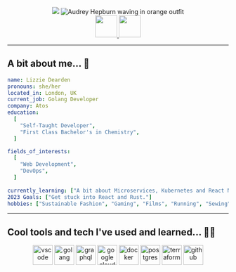 <p  align="center">
<img src="https://capsule-render.vercel.app/api?type=cylinder&color=fba55a&height=200&section=header&text=Welcome%20Everyone!!&fontSize=80&fontColor=853c1c&animation=fadeIn" />
<img src="https://media.giphy.com/media/2f7RQiiWMJc40/giphy.gif" alt="Audrey Hepburn waving in orange outfit"/>
</br>
<a href="https://www.instagram.com/lizzie.dearden/">
  <img height="50" src="https://cdn3.iconfinder.com/data/icons/2018-social-media-logotypes/1000/2018_social_media_popular_app_logo_instagram-1024.png"/>
</a>
<a href="https://www.linkedin.com/in/lizzie-dearden-280810195/">
  <img height="50" src="https://cdn3.iconfinder.com/data/icons/capsocial-round/500/linkedin-1024.png"/>
</a>
</p>


---

<h2>A bit about me... 💅 </h2>

```yaml
name: Lizzie Dearden
pronouns: she/her
located_in: London, UK
current_job: Golang Developer
company: Atos
education:
  [
    "Self-Taught Developer",
    "First Class Bachelor's in Chemistry",
  ]

fields_of_interests:
  [
    "Web Development",
    "DevOps",
  ]
  
currently_learning: ["A bit about Microservices, Kubernetes and React Native"]
2023 Goals: ["Get stuck into React and Rust."]
hobbies: ["Sustainable Fashion", "Gaming", "Films", "Running", "Sewing"]
```
---
<h2>Cool tools and tech I've used and learned... 🦹‍♀️</h2>
<p align="center">
<img src="https://cdn.jsdelivr.net/gh/devicons/devicon/icons/vscode/vscode-original.svg" alt="vscode" width="45" height="45"/>
<img 
 src="https://cdn.jsdelivr.net/gh/devicons/devicon/icons/go/go-original.svg" alt="golang" width="45" height="45"/>
<img src="https://cdn.jsdelivr.net/gh/devicons/devicon/icons/graphql/graphql-plain.svg" alt="graphql" width="45" height="45"/>
<img src="https://cdn.jsdelivr.net/gh/devicons/devicon/icons/googlecloud/googlecloud-original.svg" alt="google cloud" width="45" height="45"/>
<img src="https://cdn.jsdelivr.net/gh/devicons/devicon/icons/docker/docker-original.svg" alt="docker" width="45" height="45"/>
<img src="https://cdn.jsdelivr.net/gh/devicons/devicon/icons/postgresql/postgresql-original.svg" alt="postgres" width="45" height="45"/>
<img src="https://cdn.jsdelivr.net/gh/devicons/devicon/icons/terraform/terraform-original.svg" alt="terraform" width="45" height="45"/>
<img src="https://cdn.jsdelivr.net/gh/devicons/devicon/icons/github/github-original.svg" alt="github" width="45" height="45"/>
</p>
<!-- ---
<h2>My github history 💻</h2>
<p align="center">

</p>
![Snake animation](https://github.com/lizziedearden/lizziedearden/blob/output/github-contribution-grid-snake.svg)
<img src="https://capsule-render.vercel.app/api?tsection=footer&type=rounded&color=745669&height=100" /> -->
